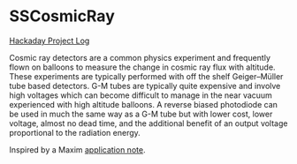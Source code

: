 SSCosmicRay
===========
[Hackaday Project Log](http://hackaday.io/project/2998-Solid-State-Cosmic-Ray-Detector)

Cosmic ray detectors are a common physics experiment and frequently flown on balloons to measure the change in cosmic ray flux with altitude.
These experiments are typically performed with off the shelf Geiger–Müller tube based detectors. G-M tubes are typically quite expensive and involve high voltages which can become difficult to manage in the near vacuum experienced with high altitude balloons.
A reverse biased photodiode can be used in much the same way as a G-M tube but with lower cost, lower voltage, almost no dead time, and the additional benefit of an output voltage proportional to the radiation energy. 

Inspired by a Maxim [application note](http://www.maximintegrated.com/en/app-notes/index.mvp/id/2236).
